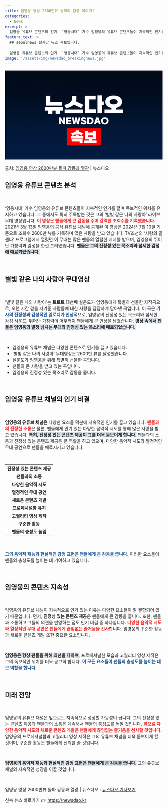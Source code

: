```yaml
---
title: 임영웅 영상 2600만뷰 돌파의 감동 이야기!
categories:
  - News
excerpt: >
  임영웅 유튜브 콘텐츠의 인기  ‘영웅시대’ 가수 임영웅의 유튜브 콘텐츠들이 지속적인 인기를 끌며 독보적인 위…
feature_text: >
  ## seoulnews 실시간 뉴스 속보입니다.

  임영웅 유튜브 콘텐츠의 인기  ‘영웅시대’ 가수 임영웅의 유튜브 콘텐츠들이 지속적인 인기를 끌며 독보적인 위…
image: '/assets/img/newsdao_breakingnews.jpg'
---
```


![뉴스다오 속보](/assets/img/newsdao_breakingnews.jpg)

<p>출처: <a href="https://newsdao.kr/4740" rel="dofollow">임영웅 영상 2600만뷰 돌파 감동과 열광</a> | 뉴스다오</p>

<h2 data-ke-size="size26">임영웅 유튜브 콘텐츠 분석</h2>

<p data-ke-size="size16">&nbsp;</p>

‘영웅시대’ 가수 임영웅의 유튜브 콘텐츠들이 지속적인 인기를 끌며 독보적인 위치를 유지하고 있습니다. 그 중에서도 특히 주목받는 것은 그의 ‘별빛 같은 나의 사랑아’ 라이브 무대 영상입니다. <b><span style="color: #ee2323;">이 영상은 팬들에게 큰 감동을 주며 강력한 조회수를 기록했습니다.</span></b> 2021년 3월 13일 임영웅의 공식 유튜브 채널에 공개된 이 영상은 2024년 7월 10일 기준으로 조회수 2600만 뷰를 기록하며 많은 사랑을 받고 있습니다. TV조선의 ‘사랑의 콜센타’ 프로그램에서 열렸던 이 무대는 많은 팬들의 열렬한 지지를 받으며, 임영웅의 뛰어난 가창력과 감성을 한껏 드러냈습니다. <b><span style="background-color: #21538527;">팬들은 그의 진정성 있는 목소리와 섬세한 감성에 매료되었습니다.</span></b>

<p data-ke-size="size16">&nbsp;</p>

<h2 data-ke-size="size26">별빛 같은 나의 사랑아 무대영상</h2>

<p data-ke-size="size16">&nbsp;</p>

‘별빛 같은 나의 사랑아’는 <b>트로트 대선배</b> 설운도가 임영웅에게 특별히 선물한 자작곡으로, 오랜 시간 곁을 지켜준 사람들에 대한 사랑을 담담하게 담아낸 곡입니다. 이 곡은 <b><span style="color: #1a5490;">가사의 진정성과 감성적인 멜로디가 인상적</span></b>으로, 임영웅의 진정성 있는 목소리와 섬세한 감성 사운드, 뛰어난 가창력이 어우러져 팬들에게 큰 인상을 남겼습니다. <b><span style="background-color: #21538527;">영상 속에서 팬들은 임영웅의 열정 넘치는 무대와 진정성 있는 목소리에 매료되었습니다.</span></b>

<p data-ke-size="size16">&nbsp;</p>

<ul>
    <li>임영웅의 유튜브 채널은 다양한 콘텐츠로 인기를 끌고 있습니다.</li>
    <li>‘별빛 같은 나의 사랑아’ 무대영상은 2600만 뷰를 달성했습니다.</li>
    <li>설운도가 임영웅을 위해 특별히 선물한 곡입니다.</li>
    <li>팬들의 큰 사랑을 받고 있는 곡입니다.</li>
    <li>임영웅의 진정성 있는 목소리로 감동을 줍니다.</li>
</ul>

<p data-ke-size="size16">&nbsp;</p>

<h2 data-ke-size="size26">임영웅 유튜브 채널의 인기 비결</h2>

<p data-ke-size="size16">&nbsp;</p>

<b>임영웅의 유튜브 채널은</b> 다양한 요소들 덕분에 지속적인 인기를 끌고 있습니다. <b><span style="color: #ee2323;">팬들과의 진정한 소통</span></b>은 물론, 팬들에게 인기 있는 다양한 음악적 시도를 통해 많은 사랑을 받고 있습니다. <b><span style="background-color: #21538527;">특히, 진정성 있는 콘텐츠 제공이 그를 더욱 돋보이게 합니다.</span></b> 팬들과의 소통과 진정성 있는 콘텐츠 제공은 큰 역할을 하고 있으며, 다양한 음악적 시도와 열정적인 무대 공연으로 팬들을 매료시키고 있습니다.

<p data-ke-size="size16">&nbsp;</p>

<table>
    <tr>
        <td style="text-align: center; height: 17px;"><b>진정성 있는 콘텐츠 제공</b></td>
    </tr>
    <tr>
        <td style="text-align: center; height: 17px;"><b>팬들과의 소통</b></td>
    </tr>
    <tr>
        <td style="text-align: center; height: 17px;"><b>다양한 음악적 시도</b></td>
    </tr>
    <tr>
        <td style="text-align: center; height: 17px;"><b>열정적인 무대 공연</b></td>
    </tr>
    <tr>
        <td style="text-align: center; height: 17px;"><b>새로운 콘텐츠 개발</b></td>
    </tr>
    <tr>
        <td style="text-align: center; height: 17px;"><b>프로페셔널함 유지</b></td>
    </tr>
    <tr>
        <td style="text-align: center; height: 17px;"><b>고퀄리티 영상 제작</b></td>
    </tr>
    <tr>
        <td style="text-align: center; height: 17px;"><b>꾸준한 활동</b></td>
    </tr>
    <tr>
        <td style="text-align: center; height: 17px;"><b>팬들의 충성도 높임</b></td>
    </tr>
</table>

<p data-ke-size="size16">&nbsp;</p>

<b><span style="color: #1a5490;">그의 음악적 재능과 현실적인 감정 표현은 팬들에게 큰 감동을 줍니다.</span></b> 이러한 요소들이 팬들의 충성도를 높이는 데 기여하고 있습니다.

<p data-ke-size="size16">&nbsp;</p>

<h2 data-ke-size="size26">임영웅의 콘텐츠 지속성</h2>

<p data-ke-size="size16">&nbsp;</p>

임영웅의 유튜브 채널이 지속적으로 인기 있는 이유는 다양한 요소들이 잘 결합되어 있기 때문입니다. 먼저, <b>진정성 있는 콘텐츠 제공</b>은 팬들에게 큰 감동을 줍니다. 또한, 팬들과 소통하고 그들의 의견을 반영하는 점도 인기 비결 중 하나입니다. <b><span style="color: #ee2323;">다양한 음악적 시도와 열정적인 무대 공연은 팬들에게 끊임없는 즐거움을 선사</span></b>합니다. 임영웅의 꾸준한 활동과 새로운 콘텐츠 개발 또한 중요한 요소입니다.

<p data-ke-size="size16">&nbsp;</p>

<b><span style="background-color: #21538527;">임영웅은 항상 팬들을 위해 최선을 다하며</span></b>, 프로페셔널한 모습과 고퀄리티 영상 제작은 그의 독보적인 위치를 더욱 공고히 합니다. <b><span style="color: #1a5490;">이 모든 요소들이 팬들의 충성도를 높이는 데 큰 역할을 합니다.</span></b>

<p data-ke-size="size16">&nbsp;</p>

<h2 data-ke-size="size26">미래 전망</h2>

<p data-ke-size="size16">&nbsp;</p>

임영웅의 유튜브 채널은 앞으로도 지속적으로 성장할 가능성이 큽니다. 그의 진정성 있는 콘텐츠 제공과 팬들과의 소통은 계속해서 팬들의 충성도를 높일 것입니다. <b><span style="color: #ee2323;">앞으로 다양한 음악적 시도와 새로운 콘텐츠 개발은 팬들에게 끊임없는 즐거움을 선사할 것입니다.</span></b> 임영웅의 프로페셔널함과 고퀄리티 영상 제작은 그의 유튜브 채널을 더욱 돋보이게 할 것이며, 꾸준한 활동은 팬들에게 신뢰를 줄 것입니다.

<p data-ke-size="size16">&nbsp;</p>

<b><span style="background-color: #21538527;">임영웅의 음악적 재능과 현실적인 감정 표현은 팬들에게 큰 감동을 줍니다.</span></b> 그의 유튜브 채널의 지속적인 성장을 이끌 것입니다.

<p data-ke-size="size16">&nbsp;</p>

임영웅 영상 2600만뷰 돌파 감동과 열광 | 뉴스다오  : <a href="https://newsdao.kr/4740">뉴스다오 기사보기</a> 

신속 뉴스 바로가기 👉 <a href="https://newsdao.kr" rel="dofollow">https://newsdao.kr</a>


